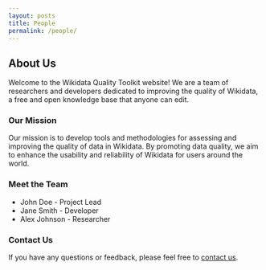 ```yaml
---
layout: posts
title: People
permalink: /people/
---
```


## About Us

Welcome to the Wikidata Quality Toolkit website! We are a team of researchers and developers dedicated to improving the quality of Wikidata, a free and open knowledge base that anyone can edit.

### Our Mission

Our mission is to develop tools and methodologies for assessing and improving the quality of data in Wikidata. By promoting data quality, we aim to enhance the usability and reliability of Wikidata for users around the world.

### Meet the Team

- John Doe - Project Lead
- Jane Smith - Developer
- Alex Johnson - Researcher

### Contact Us

If you have any questions or feedback, please feel free to [contact us](/contact/).
